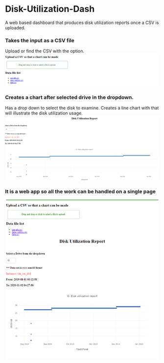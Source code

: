 # Disk-Utilization-Dash
A web based dashboard that produces disk utilization reports once a CSV is uploaded. 

### Takes the input as a CSV file
Upload or find the CSV with the option. 
![Screenshot](screenshot.PNG)
### Creates a chart after selected drive in the dropdown. 
Has a drop down to select the disk to examine. 
Creates a line chart with that will illustrate the disk utilization usage. 
![Screenshot](screenshot1.PNG)
### It is a web app so all the work can be handled on a single page
![Screenshot](screenshot2.PNG)
